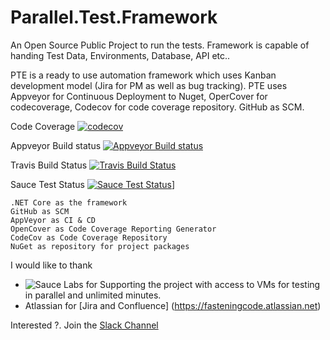 # Parallel.Test.Framework
An Open Source Public Project to run the tests. Framework is capable of handing Test Data, Environments, Database, API etc..

PTE is a ready to use automation framework which uses Kanban development model (Jira for PM as well as bug tracking). PTE uses Appveyor for Continuous Deployment to Nuget, OperCover for codecoverage, Codecov for code coverage repository. GitHub as SCM. 

Code Coverage [![codecov](https://codecov.io/gh/fasteningcode/Parallel.Test.Framework/branch/master/graph/badge.svg)](https://codecov.io/gh/fasteningcode/Parallel.Test.Framework)

Appveyor Build status [![Appveyor Build status](https://ci.appveyor.com/api/projects/status/vj2lk58t6mqnjf45/branch/master?svg=true)](https://ci.appveyor.com/project/fasteningcode/parallel-test-framework-gsa5h/branch/master)

Travis Build Status [![Travis Build Status](https://travis-ci.org/fasteningcode/Parallel.Test.Framework.svg?branch=master)](https://travis-ci.org/fasteningcode/Parallel.Test.Framework)

Sauce Test Status [![Sauce Test Status](https://saucelabs.com/buildstatus/aadhithbose)](https://saucelabs.com/u/aadhithbose)]




    .NET Core as the framework
    GitHub as SCM
    AppVeyor as CI & CD
    OpenCover as Code Coverage Reporting Generator
    CodeCov as Code Coverage Repository
    NuGet as repository for project packages





I would like to thank
 - ![Sauce Labs](https://saucelabs.com/content/images/logo.png) for Supporting the project with access to VMs for testing in parallel and unlimited minutes.
 - Atlassian for [Jira and Confluence] (https://fasteningcode.atlassian.net)


Interested ?. Join the [Slack Channel](https://join.slack.com/t/fasteningcode/shared_invite/enQtMzQ4MjI4MTI0MjU3LTEyNGI0OTI4MWU0ODlmZWU3YTVmNGY3Mjc0OGIyMGZmZmE0NWQyMjljMDgwNzAwOWVjMTE3MzM5ZGE5ZDIxMDU)
